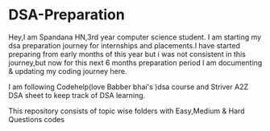 # DSA-Preparation

Hey,I am Spandana HN,3rd year computer science student.
I am starting my dsa preparation journey for internships and placements.I have started preparing from early months of this year but i was not consistent in this journey,but now for this next 6 months preparation period I am documenting & updating my coding journey here.

I am following Codehelp(love Babber bhai's )dsa course and Striver A2Z DSA sheet to keep track of DSA learning.

This repository consists of topic wise folders with Easy,Medium & Hard Questions codes
